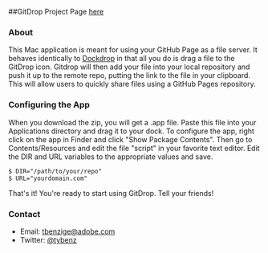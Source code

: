 ##GitDrop
Project Page [here](http://tylerbenziger.github.com/gitdrop)

### About

This Mac application is meant for using your GitHub Page as a file server. 
It behaves identically to [Dockdrop](http://dockdropx.com/) in that all you do is drag a file to the GitDrop icon. 
Gitdrop will then add your file into your local repository and push it up to the remote repo,
putting the link to the file in your clipboard. This will allow users to quickly share files using a GitHub Pages repository.


### Configuring the App
When you download the zip, you will get a .app file. Paste this file into your Applications directory and drag it to your dock. 
To configure the app, right click on the app in Finder and click "Show Package Contents". 
Then go to Contents/Resources and edit the file "script" in your favorite text editor. Edit the DIR and URL variables to the appropriate values and save.

```
$ DIR="/path/to/your/repo"
$ URL="yourdomain.com"
```

That's it! You're ready to start using GitDrop. Tell your friends!

### Contact
- Email: [tbenzige@adobe.com](mailto:tbenzige@adobe.com)
- Twitter: [@tybenz](https://twitter.com/#!/tybenz)